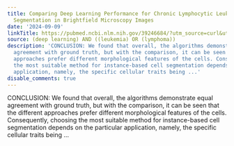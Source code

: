 ```yaml
---
title: Comparing Deep Learning Performance for Chronic Lymphocytic Leukaemia Cell
  Segmentation in Brightfield Microscopy Images
date: '2024-09-09'
linkTitle: https://pubmed.ncbi.nlm.nih.gov/39246684/?utm_source=curl&utm_medium=rss&utm_campaign=pubmed-2&utm_content=1byXLWG-5Hn0_qdLgZYpDfLA2UWGhGNgZGereuo1rJN2aoAQXP&fc=20220814223158&ff=20240909183717&v=2.18.0.post9+e462414
source: (deep learning) AND ((leukemia) OR (lymphoma))
description: 'CONCLUSION: We found that overall, the algorithms demonstrate equal
  agreement with ground truth, but with the comparison, it can be seen that the different
  approaches prefer different morphological features of the cells. Consequently, choosing
  the most suitable method for instance-based cell segmentation depends on the particular
  application, namely, the specific cellular traits being ...'
disable_comments: true
---
```

CONCLUSION: We found that overall, the algorithms demonstrate equal agreement with ground truth, but with the comparison, it can be seen that the different approaches prefer different morphological features of the cells. Consequently, choosing the most suitable method for instance-based cell segmentation depends on the particular application, namely, the specific cellular traits being ...